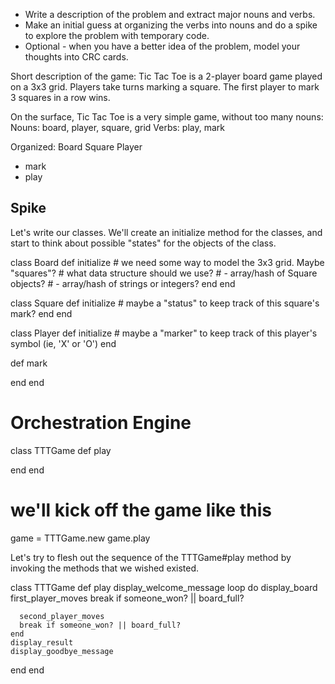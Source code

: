 - Write a description of the problem and extract major nouns and verbs.
- Make an initial guess at organizing the verbs into nouns and do a spike to explore the problem with temporary code.
- Optional - when you have a better idea of the problem, model your thoughts into CRC cards.

Short description of the game:
Tic Tac Toe is a 2-player board game played on a 3x3 grid. Players take turns
marking a square. The first player to mark 3 squares in a row wins.

On the surface, Tic Tac Toe is a very simple game, without too many nouns:
Nouns: board, player, square, grid
Verbs: play, mark

Organized:
Board
Square
Player
- mark
- play


## Spike
Let's write our classes. We'll create an initialize method for the classes, and start to think about possible "states" for the objects of the class.

class Board
  def initialize
    # we need some way to model the 3x3 grid. Maybe "squares"?
    # what data structure should we use?
    # - array/hash of Square objects?
    # - array/hash of strings or integers?
  end
end

class Square
  def initialize
    # maybe a "status" to keep track of this square's mark?
  end
end

class Player
  def initialize
    # maybe a "marker" to keep track of this player's symbol (ie, 'X' or 'O')
  end

  def mark

  end
end

# Orchestration Engine
class TTTGame
  def play

  end
end

# we'll kick off the game like this
game = TTTGame.new
game.play

Let's try to flesh out the sequence of the TTTGame#play method by invoking the methods that we wished existed.

class TTTGame
  def play
    display_welcome_message
    loop do
      display_board
      first_player_moves
      break if someone_won? || board_full?

      second_player_moves
      break if someone_won? || board_full?
    end
    display_result
    display_goodbye_message
  end
end